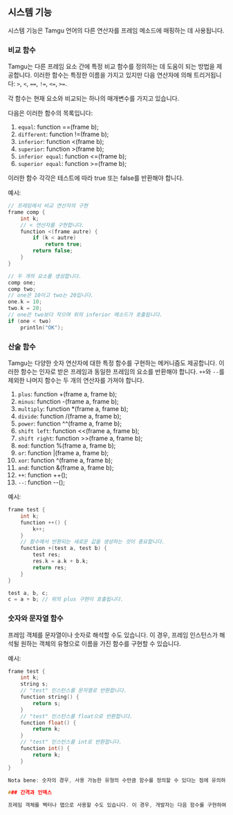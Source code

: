 ## 시스템 기능

시스템 기능은 Tamgu 언어의 다른 연산자를 프레임 메소드에 매핑하는 데 사용됩니다.

### 비교 함수

Tamgu는 다른 프레임 요소 간에 특정 비교 함수를 정의하는 데 도움이 되는 방법을 제공합니다. 이러한 함수는 특정한 이름을 가지고 있지만 다음 연산자에 의해 트리거됩니다: `>`, `<`, `==`, `!=`, `<=`, `>=`.

각 함수는 현재 요소와 비교되는 하나의 매개변수를 가지고 있습니다.

다음은 이러한 함수의 목록입니다:

1. `equal`: function ==(frame b);
2. `different`: function !=(frame b);
3. `inferior`: function <(frame b);
4. `superior`: function >(frame b);
5. `inferior equal`: function <=(frame b);
6. `superior equal`: function >=(frame b);

이러한 함수 각각은 테스트에 따라 true 또는 false를 반환해야 합니다.

예시:

```cpp
// 프레임에서 비교 연산자의 구현
frame comp {
    int k;
    // < 연산자를 구현합니다.
    function <(frame autre) {
        if (k < autre)
            return true;
        return false;
    }
}

// 두 개의 요소를 생성합니다.
comp one;
comp two;
// one은 10이고 two는 20입니다.
one.k = 10;
two.k = 20;
// one은 two보다 작으며 위의 inferior 메소드가 호출됩니다.
if (one < two)
    println("OK");
```

### 산술 함수

Tamgu는 다양한 숫자 연산자에 대한 특정 함수를 구현하는 메커니즘도 제공합니다. 이러한 함수는 인자로 받은 프레임과 동일한 프레임의 요소를 반환해야 합니다. `++`와 `--`를 제외한 나머지 함수는 두 개의 연산자를 가져야 합니다.

1. `plus`: function +(frame a, frame b);
2. `minus`: function -(frame a, frame b);
3. `multiply`: function *(frame a, frame b);
4. `divide`: function /(frame a, frame b);
5. `power`: function ^^(frame a, frame b);
6. `shift left`: function <<(frame a, frame b);
7. `shift right`: function >>(frame a, frame b);
8. `mod`: function %(frame a, frame b);
9. `or`: function |(frame a, frame b);
10. `xor`: function ^(frame a, frame b);
11. `and`: function &(frame a, frame b);
12. `++`: function ++();
13. `--`: function --();

예시:

```cpp
frame test {
    int k;
    function ++() {
        k++;
    }
    // 함수에서 반환되는 새로운 값을 생성하는 것이 중요합니다.
    function +(test a, test b) {
        test res;
        res.k = a.k + b.k;
        return res;
    }
}

test a, b, c;
c = a + b; // 위의 plus 구현이 호출됩니다.
```

### 숫자와 문자열 함수

프레임 객체를 문자열이나 숫자로 해석할 수도 있습니다. 이 경우, 프레임 인스턴스가 해석될 원하는 객체의 유형으로 이름을 가진 함수를 구현할 수 있습니다.

예시:

```cpp
frame test {
    int k;
    string s;
    // "test" 인스턴스를 문자열로 반환합니다.
    function string() {
        return s;
    }
    // "test" 인스턴스를 float으로 반환합니다.
    function float() {
        return k;
    }
    // "test" 인스턴스를 int로 반환합니다.
    function int() {
        return k;
    }
}

Nota bene: 숫자의 경우, 사용 가능한 유형의 수만큼 함수를 정의할 수 있다는 점에 유의하십시오: short, int, long, decimal, float. 그러나 처음 정의된 함수가 모든 유형에 대한 기본 숫자 함수가 됩니다. 특별한 함수 구현을 추가하지 않는 한, 위의 예시에서는 int를 제외한 모든 숫자 유형 해석이 기본적으로 float이 됩니다.

### 간격과 인덱스

프레임 객체를 벡터나 맵으로 사용할 수도 있습니다. 이 경우, 개발자는 다음 함수를 구현하여 간격을 통해 요소에 액세스하거나 인덱스를 통해 값을 설정할 수 있습니다.